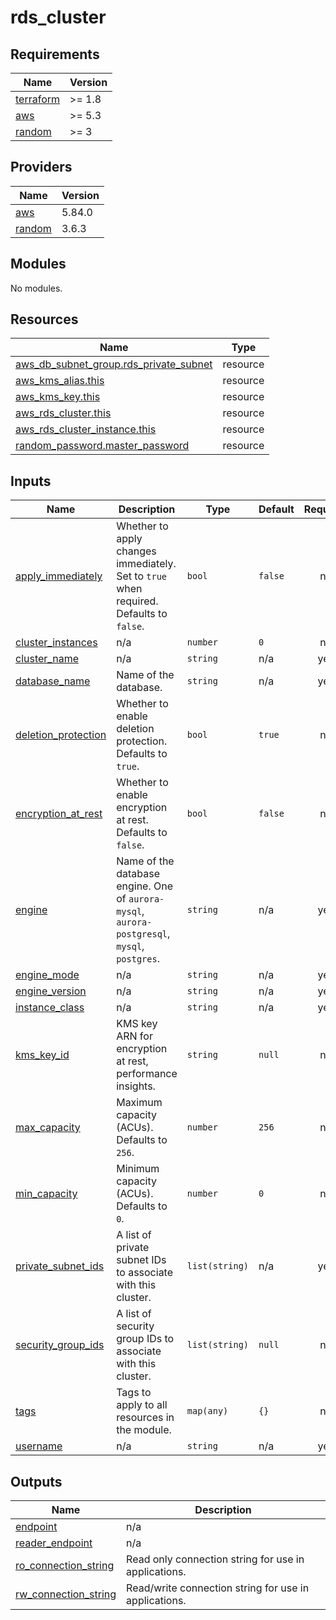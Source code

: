 # rds_cluster

<!-- BEGIN_TF_DOCS -->
## Requirements

| Name | Version |
|------|---------|
| <a name="requirement_terraform"></a> [terraform](#requirement\_terraform) | >= 1.8 |
| <a name="requirement_aws"></a> [aws](#requirement\_aws) | >= 5.3 |
| <a name="requirement_random"></a> [random](#requirement\_random) | >= 3 |

## Providers

| Name | Version |
|------|---------|
| <a name="provider_aws"></a> [aws](#provider\_aws) | 5.84.0 |
| <a name="provider_random"></a> [random](#provider\_random) | 3.6.3 |

## Modules

No modules.

## Resources

| Name | Type |
|------|------|
| [aws_db_subnet_group.rds_private_subnet](https://registry.terraform.io/providers/hashicorp/aws/latest/docs/resources/db_subnet_group) | resource |
| [aws_kms_alias.this](https://registry.terraform.io/providers/hashicorp/aws/latest/docs/resources/kms_alias) | resource |
| [aws_kms_key.this](https://registry.terraform.io/providers/hashicorp/aws/latest/docs/resources/kms_key) | resource |
| [aws_rds_cluster.this](https://registry.terraform.io/providers/hashicorp/aws/latest/docs/resources/rds_cluster) | resource |
| [aws_rds_cluster_instance.this](https://registry.terraform.io/providers/hashicorp/aws/latest/docs/resources/rds_cluster_instance) | resource |
| [random_password.master_password](https://registry.terraform.io/providers/hashicorp/random/latest/docs/resources/password) | resource |

## Inputs

| Name | Description | Type | Default | Required |
|------|-------------|------|---------|:--------:|
| <a name="input_apply_immediately"></a> [apply\_immediately](#input\_apply\_immediately) | Whether to apply changes immediately. Set to `true` when required. Defaults to `false`. | `bool` | `false` | no |
| <a name="input_cluster_instances"></a> [cluster\_instances](#input\_cluster\_instances) | n/a | `number` | `0` | no |
| <a name="input_cluster_name"></a> [cluster\_name](#input\_cluster\_name) | n/a | `string` | n/a | yes |
| <a name="input_database_name"></a> [database\_name](#input\_database\_name) | Name of the database. | `string` | n/a | yes |
| <a name="input_deletion_protection"></a> [deletion\_protection](#input\_deletion\_protection) | Whether to enable deletion protection. Defaults to `true`. | `bool` | `true` | no |
| <a name="input_encryption_at_rest"></a> [encryption\_at\_rest](#input\_encryption\_at\_rest) | Whether to enable encryption at rest. Defaults to `false`. | `bool` | `false` | no |
| <a name="input_engine"></a> [engine](#input\_engine) | Name of the database engine. One of `aurora-mysql`, `aurora-postgresql`, `mysql`, `postgres`. | `string` | n/a | yes |
| <a name="input_engine_mode"></a> [engine\_mode](#input\_engine\_mode) | n/a | `string` | n/a | yes |
| <a name="input_engine_version"></a> [engine\_version](#input\_engine\_version) | n/a | `string` | n/a | yes |
| <a name="input_instance_class"></a> [instance\_class](#input\_instance\_class) | n/a | `string` | n/a | yes |
| <a name="input_kms_key_id"></a> [kms\_key\_id](#input\_kms\_key\_id) | KMS key ARN for encryption at rest, performance insights. | `string` | `null` | no |
| <a name="input_max_capacity"></a> [max\_capacity](#input\_max\_capacity) | Maximum capacity (ACUs). Defaults to `256`. | `number` | `256` | no |
| <a name="input_min_capacity"></a> [min\_capacity](#input\_min\_capacity) | Minimum capacity (ACUs). Defaults to `0`. | `number` | `0` | no |
| <a name="input_private_subnet_ids"></a> [private\_subnet\_ids](#input\_private\_subnet\_ids) | A list of private subnet IDs to associate with this cluster. | `list(string)` | n/a | yes |
| <a name="input_security_group_ids"></a> [security\_group\_ids](#input\_security\_group\_ids) | A list of security group IDs to associate with this cluster. | `list(string)` | `null` | no |
| <a name="input_tags"></a> [tags](#input\_tags) | Tags to apply to all resources in the module. | `map(any)` | `{}` | no |
| <a name="input_username"></a> [username](#input\_username) | n/a | `string` | n/a | yes |

## Outputs

| Name | Description |
|------|-------------|
| <a name="output_endpoint"></a> [endpoint](#output\_endpoint) | n/a |
| <a name="output_reader_endpoint"></a> [reader\_endpoint](#output\_reader\_endpoint) | n/a |
| <a name="output_ro_connection_string"></a> [ro\_connection\_string](#output\_ro\_connection\_string) | Read only connection string for use in applications. |
| <a name="output_rw_connection_string"></a> [rw\_connection\_string](#output\_rw\_connection\_string) | Read/write connection string for use in applications. |
<!-- END_TF_DOCS -->
